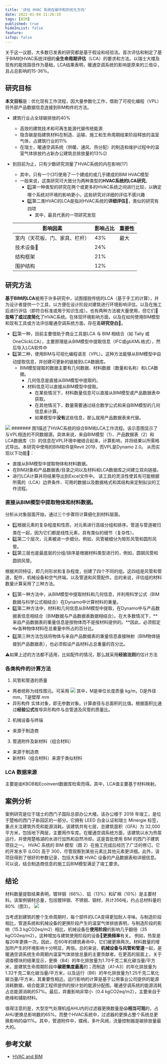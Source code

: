 ```yaml
---
title: '评估 HVAC 系统在碳中和的优化方向'
date: 2022-01-04 11:26:19
tags: [BIM]
published: true
hideInList: false
feature: 
isTop: false
---
```


关于这一议题，大多数已发表的研究都是基于假设和经验法。首次评估和制定了基于BIM的HVAC系统详细的**全生命周期评估**（LCA）的要求和方法。以瑞士大楼及现有的能效路径作为基础，LCA结果表明，暖通空调系统的影响是原来的三倍😲，且占总影响的15-36%。

## 研究目标
**本文目标**是：优化现有工作流程，因大量参数化工作，借助了可视化编程（VPL）将外部产品数据信息连接到BIM构件的方法。
- 建筑行业占全球碳排放的40%
    - 高效的建筑技术和可再生能源代替传统能源
    - 隐含碳是指建筑材料在制造、运输、施工和生命周期结束阶段释放的温室气体，占建筑行业的11%
    - 在瑞士，暖通空调系统（供暖、通风、热分配）的制造和维护过程中的温室气体排放约占新办公建筑总排放量的13%😕
- 到目前为止，只有少数研究测量了HVAC系统的内在影响[17]
    - 其中，只有一个[31]使用了一个建成的或几乎建成的BIM HVAC模型
    - 一般来说，这类研究可大致分为两种类型的**HVAC系统的LCA研究**。
        - 1️⃣第一种类型的研究在两个或更多的HVAC系统之间进行比较，以确定哪个系统对环境的影响更小，这些研究对详细的评估不感兴趣
        - 2️⃣第二类HVAC的LCA是指对HVAC系统的**详细评估**📃，类似的研究有四项
            - 其中，最具代表的一项研究发现
  
  |影响因素|影响占比|重要性|
  |----|----|----|
  |室内（天花板、门、家具、栏杆）|43%|最大|
  |技术设备🔌|24%||
  |结构框架|21%||
  |围护结构|12%||

## 研究方法
**基于BIM的LCA**被用于许多研究中，试图摆脱传统的LCA（基于手工的计算），并为设计者提供一个工具，以方便在设计阶段对建筑进行环境影响评估，以及在施工后进行评估（即符合标准或用于知识生成）。也有两种方法被大量使用，但它们🔨**忽略了或过度简化**了HVAC系统。在体现环境影响方面，以及在如何使用BIM模型和现有工具或方法评估暖通空调系统方面，存在着**研究空白**👀。
- 1️⃣第一种，目前主要借助于商业工具是LCA 与 BIM 相结合（如 Tally 或 OneClickLCA），主要原理是从BIM模型中提取信息（IFC或gbXML格式），然后导入LCA软件中
- 2️⃣第二种，使用BIM与可视化编程语言（VPL）。这种方法能够从BIM模型中自动提取信息，并创建可更新的链接到LCA数据库。
    - BIM模型提取的数据主要有几何数据、材料数据（数量和名称）和LCA数据。
        - 几何信息是直接从BIM模型中提取的。
        - 材料信息可以直接从BIM模型中提取。
            - 在某些情况下，材料数量信息可以直接从BIM模型或产品数据表中获取。
            - 在其他情况下，数量需要通过结合数学公式和来自BIM模型的几何信息来计算。
            - 如果模型中**没有**这些信息，那么就用产品数据表来代替。

![](https://h-pl.github.io/post-images/1641361724264.png)
####### 图1描述了HVAC系统的综合BIM和LCA工作流程。该示意图显示了与VPL相连的不同数据源。具体来说，来自BIM模型（1）、产品数据表（2）和LCA数据库（3）的信息在VPL环境中被结合起来，计算影响，并将结果以所需格式导出。本研究中使用的BIM软件是Revit 2019，而VPL是Dynamo 2.0。
从而实现以下功能🌈：
- 直接从BIM模型中提取物体和材料数据。
- 在BIM对象和产品数据表/目录之间以及材料和LCA数据库之间建立双向链接。
- 进行LCA计算并将结果导出到Excel文件中。
该工具的灵活性使其有可能根据所需的（LCA）边界条件、可用的数据以及数据格式和其结构来定制拟议的工作流程。

### 直接从BIM模型中提取物体和材料数据。
分析从对象层面开始，通过三个步骤将计算细化到材料层面。
- 1️⃣根据元素的复杂程度和性质，对元素进行高级分组和排序。管道与管道被归类在一起，因为它们都是线性元素，具有类似的细节（复杂性）。
- 2️⃣第二个层次，元素被进一步细分。例如，风管被细分为矩形风管和圆形风管。
- 3️⃣第三层也是最底层的分组/排序是根据材料类型进行的，例如，圆钢风管和圆铜风管。

根据共同特征，即几何形状和复杂程度，创建了四个不同的组。这四组是风管和管道，配件，机械设备和空气终端，以及管道和风管配件。总的来说，评估组的材料数量计算采用了三种方法。
- 1️⃣第一种方法中，从BIM模型中提取材料和几何信息，并利用科学公式（BIM数据与科学公式相结合）在Dynamo中计算材料的重量。
- 2️⃣第二种方法中，材料和几何信息从BIM模型中提取，在Dynamo中与产品数据表信息相结合（BIM数据与产品数据表数据相结合）。在大多数情况下，**来自产品数据表的重量信息是按物体而不是按材料提供的。**因此，必须假定👓各种物体材料在总重量中所占的百分比。
- 3️⃣第三种方法包括将物体与来自产品数据表的重量信息直接映射（BIM物体链接到产品数据表），也必须假设产品材料占总重量的百分比。

⚠️如果上述的方法都不适用，比如配件的情况，那么就采用**经验法则**的估计方法

### 各类构件的计算方法
1. 风管和管道的质量
- 两者统称为线性图元。可采用
![](https://h-pl.github.io/post-images/1641361658984.png)
其中，M是单位长度质量 kg/m，D是外径 mm，T是壁厚 mm
- 异形构件
实体对象，即无参数对象。计算直径与总面积的比值。根据面积比通过**经验公式**推导异形构件与总管道及风管的质量比。
2. 机械设备与终端
- 来源于制造商
3. 管道附件及新材料（组合材料）
- 来源于制造商
- 新材料（组合材料）来源于类似材料

### LCA 数据来源
主要是由KBOB和Ecoinvent数据库检索而得。其中，LCA值主要基于材料映射。

## 案例分析
案例研究是位于瑞士的西门子国际总部办公大楼。该办公楼于 2018 年竣工，是位于楚格的西门子新园区的一部分。它拥有 LEED 白金认证和瑞士 Minergie 标签，重点关注建筑外壳和能源消耗。该建筑共有七层，总建筑面积（​​GFA）为 32,000 平方米，包括地下两层，主要用作车库。在暖通空调系统方面，该建筑以水为热泵运行，并使用楚格湖的水进行加热和自然冷却。这是首批使用 BIM 的西门子建筑项目之一。 HVAC 系统的 BIM 模型（图 2）在施工完成后经历了广泛的修订。它的开发水平 (LOD) 高于 300，尽管观察到某些元素比其他元素更详细。此外，该项目得到了很好的参数记录，包括大多数 HVAC 设备的产品数据表和详细信息。可以说，结合制造商信息的施工后BIM模型满足了竣工要求。

## 结论
材料数量提取结果表明，镀锌钢（66%）、铝（13%）和矿棉（10%）是主要材料。该案例钢材总量，包括镀锌钢、不锈钢、钢材，共计356吨，约占总材料量的80%（图3）。
![](https://h-pl.github.io/post-images/1641366062708.png)

当考虑到建筑的整个生命周期时，每个部件的LCA变得更加耐人寻味。与制造阶段相比，管道系统和机械设备的更换阶段产生的温室气体排放表明，与制造阶段的影响（15.3 kgCO2eq/m2）相比，机械设备在**使用阶段**的影响几乎翻倍（35 kgCO2eq/m2）。这种增加与建筑使用阶段的设备🌵**更换频率**有关。
例如，热泵是每20年更换一次。因此，在60年的建筑寿命中，它们被更换两次。材料数量的增加所产生的环境影响十分明显，两倍。总的来说，**机械设备与风管和管道**一起，是暖通空调系统生命周期内温室气体排放总量的主要贡献者。在更高的层面上，关于调查模块的结果显示，更换（B4）的年化排放量为1.70千克二氧化碳当量/平方米，是建筑生命周期阶段中**碳密集度最高**的；而制造（A1-A3）的年化排放量为1.32千克二氧化碳当量/平方米，以及运行（B6）的年化排放量为1.25千克二氧化碳当量/平方米，其重要性相近。运行影响的计算是基于公用事业公司提供的能源消耗数据，结合能源工程师提供的按计划的能源分配图。暖通空调系统的能源消耗占总能源消耗的57%。最后，弃置影响非常小（0.4 kgCO2eq/m2），主要来自于绝缘和辅助材料。

值得注意的是，大型空气处理机组AHU内的过滤器更换数量是😱**相当可观**的，占AHU更换总影响数的65%。而整个HVAC系统中，过滤器的更换占整个系统总更换影响的😱11%。其中，管道附件中，蝶阀，多叶风阀，流量控制器是碳排放量最大的。


## 参考文献
- [HVAC and BIM](/pdf/HVACandBIM.pdf)


